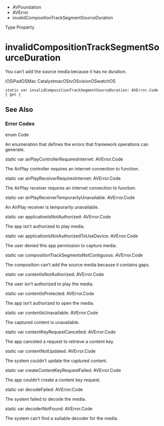 

- AVFoundation
- AVError
-  invalidCompositionTrackSegmentSourceDuration 

Type Property

# invalidCompositionTrackSegmentSourceDuration

You can’t add the source media because it has no duration.

iOSiPadOSMac CatalystmacOStvOSvisionOSwatchOS

``` source
static var invalidCompositionTrackSegmentSourceDuration: AVError.Code { get }
```

## See Also

### Error Codes

enum Code

An enumeration that defines the errors that framework operations can generate.

static var airPlayControllerRequiresInternet: AVError.Code

The AirPlay controller requires an internet connection to function.

static var airPlayReceiverRequiresInternet: AVError.Code

The AirPlay receiver requires an internet connection to function.

static var airPlayReceiverTemporarilyUnavailable: AVError.Code

An AirPlay receiver is temporarily unavailable.

static var applicationIsNotAuthorized: AVError.Code

The app isn’t authorized to play media.

static var applicationIsNotAuthorizedToUseDevice: AVError.Code

The user denied this app permission to capture media.

static var compositionTrackSegmentsNotContiguous: AVError.Code

The composition can’t add the source media because it contains gaps.

static var contentIsNotAuthorized: AVError.Code

The user isn’t authorized to play the media.

static var contentIsProtected: AVError.Code

The app isn’t authorized to open the media.

static var contentIsUnavailable: AVError.Code

The captured content is unavailable.

static var contentKeyRequestCancelled: AVError.Code

The app canceled a request to retrieve a content key.

static var contentNotUpdated: AVError.Code

The system couldn’t update the captured content.

static var createContentKeyRequestFailed: AVError.Code

The app couldn’t create a content key request.

static var decodeFailed: AVError.Code

The system failed to decode the media.

static var decoderNotFound: AVError.Code

The system can’t find a suitable decoder for the media.

